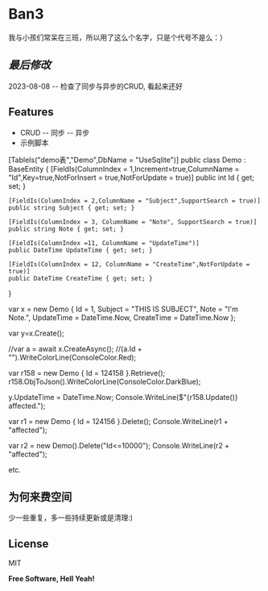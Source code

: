 ﻿# Ban3
我与小孩们常呆在三班，所以用了这么个名字，只是个代号不是么：）

## _最后修改_
2023-08-08
-- 检查了同步与异步的CRUD, 看起来还好

## Features

- CRUD
-- 同步
-- 异步
- 示例脚本

[TableIs("demo表","Demo",DbName = "UseSqlite")]
public class Demo
    : BaseEntity
{
    [FieldIs(ColumnIndex = 1,Increment=true,ColumnName = "Id",Key=true,NotForInsert = true,NotForUpdate = true)]
    public int Id { get; set; }
    
    [FieldIs(ColumnIndex = 2,ColumnName = "Subject",SupportSearch = true)]
    public string Subject { get; set; }

    [FieldIs(ColumnIndex = 3, ColumnName = "Note", SupportSearch = true)]
    public string Note { get; set; }

    [FieldIs(ColumnIndex =11, ColumnName = "UpdateTime")]
    public DateTime UpdateTime { get; set; }
    
    [FieldIs(ColumnIndex = 12, ColumnName = "CreateTime",NotForUpdate = true)]
    public DateTime CreateTime { get; set; }
}

var x = new Demo
{
    Id = 1,
    Subject = "THIS IS SUBJECT",
    Note = "I'm Note.",
    UpdateTime = DateTime.Now,
    CreateTime = DateTime.Now
};

var y=x.Create();

//var a = await x.CreateAsync();
//(a.Id + "").WriteColorLine(ConsoleColor.Red);

var r158 = new Demo { Id = 124158 }.Retrieve();
r158.ObjToJson().WriteColorLine(ConsoleColor.DarkBlue);

y.UpdateTime = DateTime.Now;
Console.WriteLine($"{r158.Update()} affected.");

var r1 = new Demo { Id = 124156 }.Delete();
Console.WriteLine(r1 + "affected");

var r2 = new Demo().Delete("Id<=10000");
Console.WriteLine(r2 + "affected");

etc.

## 为何来费空间

少一些重复，多一些持续更新或是清理:)

## License

MIT

**Free Software, Hell Yeah!**